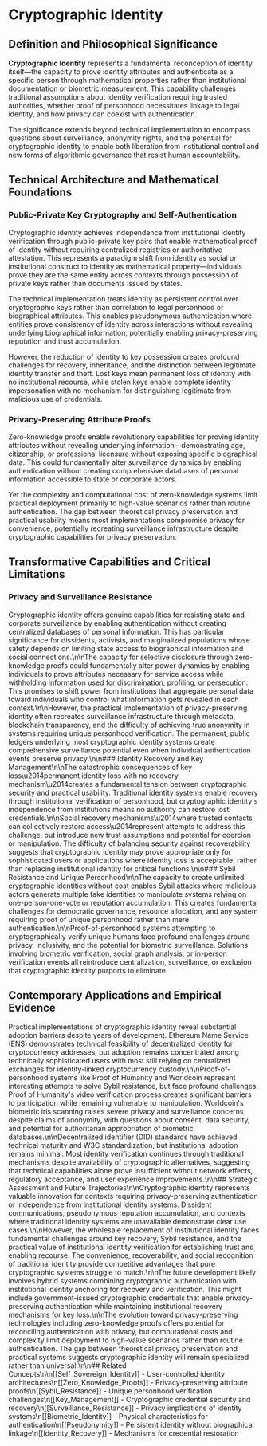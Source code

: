 # Cryptographic Identity

## Definition and Philosophical Significance

**Cryptographic Identity** represents a fundamental reconception of identity itself—the capacity to prove identity attributes and authenticate as a specific person through mathematical properties rather than institutional documentation or biometric measurement. This capability challenges traditional assumptions about identity verification requiring trusted authorities, whether proof of personhood necessitates linkage to legal identity, and how privacy can coexist with authentication.

The significance extends beyond technical implementation to encompass questions about surveillance, anonymity rights, and the potential for cryptographic identity to enable both liberation from institutional control and new forms of algorithmic governance that resist human accountability.

## Technical Architecture and Mathematical Foundations

### Public-Private Key Cryptography and Self-Authentication

Cryptographic identity achieves independence from institutional identity verification through public-private key pairs that enable mathematical proof of identity without requiring centralized registries or authoritative attestation. This represents a paradigm shift from identity as social or institutional construct to identity as mathematical property—individuals prove they are the same entity across contexts through possession of private keys rather than documents issued by states.

The technical implementation treats identity as persistent control over cryptographic keys rather than correlation to legal personhood or biographical attributes. This enables pseudonymous authentication where entities prove consistency of identity across interactions without revealing underlying biographical information, potentially enabling privacy-preserving reputation and trust accumulation.

However, the reduction of identity to key possession creates profound challenges for recovery, inheritance, and the distinction between legitimate identity transfer and theft. Lost keys mean permanent loss of identity with no institutional recourse, while stolen keys enable complete identity impersonation with no mechanism for distinguishing legitimate from malicious use of credentials.

### Privacy-Preserving Attribute Proofs

Zero-knowledge proofs enable revolutionary capabilities for proving identity attributes without revealing underlying information—demonstrating age, citizenship, or professional licensure without exposing specific biographical data. This could fundamentally alter surveillance dynamics by enabling authentication without creating comprehensive databases of personal information accessible to state or corporate actors.

Yet the complexity and computational cost of zero-knowledge systems limit practical deployment primarily to high-value scenarios rather than routine authentication. The gap between theoretical privacy preservation and practical usability means most implementations compromise privacy for convenience, potentially recreating surveillance infrastructure despite cryptographic capabilities for privacy preservation.

## Transformative Capabilities and Critical Limitations

### Privacy and Surveillance Resistance

Cryptographic identity offers genuine capabilities for resisting state and corporate surveillance by enabling authentication without creating centralized databases of personal information. This has particular significance for dissidents, activists, and marginalized populations whose safety depends on limiting state access to biographical information and social connections.\n\nThe capacity for selective disclosure through zero-knowledge proofs could fundamentally alter power dynamics by enabling individuals to prove attributes necessary for service access while withholding information used for discrimination, profiling, or persecution. This promises to shift power from institutions that aggregate personal data toward individuals who control what information gets revealed in each context.\n\nHowever, the practical implementation of privacy-preserving identity often recreates surveillance infrastructure through metadata, blockchain transparency, and the difficulty of achieving true anonymity in systems requiring unique personhood verification. The permanent, public ledgers underlying most cryptographic identity systems create comprehensive surveillance potential even when individual authentication events preserve privacy.\n\n### Identity Recovery and Key Management\n\nThe catastrophic consequences of key loss\u2014permanent identity loss with no recovery mechanism\u2014creates a fundamental tension between cryptographic security and practical usability. Traditional identity systems enable recovery through institutional verification of personhood, but cryptographic identity's independence from institutions means no authority can restore lost credentials.\n\nSocial recovery mechanisms\u2014where trusted contacts can collectively restore access\u2014represent attempts to address this challenge, but introduce new trust assumptions and potential for coercion or manipulation. The difficulty of balancing security against recoverability suggests that cryptographic identity may prove appropriate only for sophisticated users or applications where identity loss is acceptable, rather than replacing institutional identity for critical functions.\n\n### Sybil Resistance and Unique Personhood\n\nThe capacity to create unlimited cryptographic identities without cost enables Sybil attacks where malicious actors generate multiple fake identities to manipulate systems relying on one-person-one-vote or reputation accumulation. This creates fundamental challenges for democratic governance, resource allocation, and any system requiring proof of unique personhood rather than mere authentication.\n\nProof-of-personhood systems attempting to cryptographically verify unique humans face profound challenges around privacy, inclusivity, and the potential for biometric surveillance. Solutions involving biometric verification, social graph analysis, or in-person verification events all reintroduce centralization, surveillance, or exclusion that cryptographic identity purports to eliminate.

## Contemporary Applications and Empirical Evidence

Practical implementations of cryptographic identity reveal substantial adoption barriers despite years of development. Ethereum Name Service (ENS) demonstrates technical feasibility of decentralized identity for cryptocurrency addresses, but adoption remains concentrated among technically sophisticated users with most still relying on centralized exchanges for identity-linked cryptocurrency custody.\n\nProof-of-personhood systems like Proof of Humanity and Worldcoin represent interesting attempts to solve Sybil resistance, but face profound challenges. Proof of Humanity's video verification process creates significant barriers to participation while remaining vulnerable to manipulation. Worldcoin's biometric iris scanning raises severe privacy and surveillance concerns despite claims of anonymity, with questions about consent, data security, and potential for authoritarian appropriation of biometric databases.\n\nDecentralized identifier (DID) standards have achieved technical maturity and W3C standardization, but institutional adoption remains minimal. Most identity verification continues through traditional mechanisms despite availability of cryptographic alternatives, suggesting that technical capabilities alone prove insufficient without network effects, regulatory acceptance, and user experience improvements.\n\n## Strategic Assessment and Future Trajectories\n\nCryptographic identity represents valuable innovation for contexts requiring privacy-preserving authentication or independence from institutional identity systems. Dissident communications, pseudonymous reputation accumulation, and contexts where traditional identity systems are unavailable demonstrate clear use cases.\n\nHowever, the wholesale replacement of institutional identity faces fundamental challenges around key recovery, Sybil resistance, and the practical value of institutional identity verification for establishing trust and enabling recourse. The convenience, recoverability, and social recognition of traditional identity provide competitive advantages that pure cryptographic systems struggle to match.\n\nThe future development likely involves hybrid systems combining cryptographic authentication with institutional identity anchoring for recovery and verification. This might include government-issued cryptographic credentials that enable privacy-preserving authentication while maintaining institutional recovery mechanisms for key loss.\n\nThe evolution toward privacy-preserving technologies including zero-knowledge proofs offers potential for reconciling authentication with privacy, but computational costs and complexity limit deployment to high-value scenarios rather than routine authentication. The gap between theoretical privacy preservation and practical systems suggests cryptographic identity will remain specialized rather than universal.\n\n## Related Concepts\n\n[[Self_Sovereign_Identity]] - User-controlled identity architectures\n[[Zero_Knowledge_Proofs]] - Privacy-preserving attribute proofs\n[[Sybil_Resistance]] - Unique personhood verification challenges\n[[Key_Management]] - Cryptographic credential security and recovery\n[[Surveillance_Resistance]] - Privacy implications of identity systems\n[[Biometric_Identity]] - Physical characteristics for authentication\n[[Pseudonymity]] - Persistent identity without biographical linkage\n[[Identity_Recovery]] - Mechanisms for credential restoration